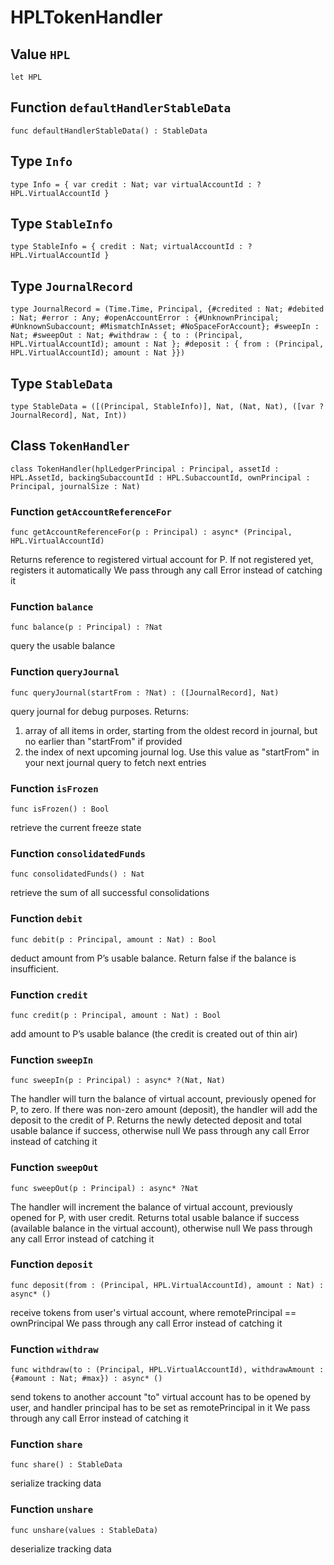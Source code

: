 # HPLTokenHandler

## Value `HPL`
``` motoko
let HPL
```


## Function `defaultHandlerStableData`
``` motoko
func defaultHandlerStableData() : StableData
```


## Type `Info`
``` motoko
type Info = { var credit : Nat; var virtualAccountId : ?HPL.VirtualAccountId }
```


## Type `StableInfo`
``` motoko
type StableInfo = { credit : Nat; virtualAccountId : ?HPL.VirtualAccountId }
```


## Type `JournalRecord`
``` motoko
type JournalRecord = (Time.Time, Principal, {#credited : Nat; #debited : Nat; #error : Any; #openAccountError : {#UnknownPrincipal; #UnknownSubaccount; #MismatchInAsset; #NoSpaceForAccount}; #sweepIn : Nat; #sweepOut : Nat; #withdraw : { to : (Principal, HPL.VirtualAccountId); amount : Nat }; #deposit : { from : (Principal, HPL.VirtualAccountId); amount : Nat }})
```


## Type `StableData`
``` motoko
type StableData = ([(Principal, StableInfo)], Nat, (Nat, Nat), ([var ?JournalRecord], Nat, Int))
```


## Class `TokenHandler`

``` motoko
class TokenHandler(hplLedgerPrincipal : Principal, assetId : HPL.AssetId, backingSubaccountId : HPL.SubaccountId, ownPrincipal : Principal, journalSize : Nat)
```


### Function `getAccountReferenceFor`
``` motoko
func getAccountReferenceFor(p : Principal) : async* (Principal, HPL.VirtualAccountId)
```

Returns reference to registered virtual account for P.
If not registered yet, registers it automatically
We pass through any call Error instead of catching it


### Function `balance`
``` motoko
func balance(p : Principal) : ?Nat
```

query the usable balance


### Function `queryJournal`
``` motoko
func queryJournal(startFrom : ?Nat) : ([JournalRecord], Nat)
```

query journal for debug purposes. Returns:
1) array of all items in order, starting from the oldest record in journal, but no earlier than "startFrom" if provided
2) the index of next upcoming journal log. Use this value as "startFrom" in your next journal query to fetch next entries


### Function `isFrozen`
``` motoko
func isFrozen() : Bool
```

retrieve the current freeze state


### Function `consolidatedFunds`
``` motoko
func consolidatedFunds() : Nat
```

retrieve the sum of all successful consolidations


### Function `debit`
``` motoko
func debit(p : Principal, amount : Nat) : Bool
```

deduct amount from P’s usable balance. Return false if the balance is insufficient.


### Function `credit`
``` motoko
func credit(p : Principal, amount : Nat) : Bool
```

 add amount to P’s usable balance (the credit is created out of thin air)


### Function `sweepIn`
``` motoko
func sweepIn(p : Principal) : async* ?(Nat, Nat)
```

The handler will turn the balance of virtual account, previously opened for P, to zero.
If there was non-zero amount (deposit), the handler will add the deposit to the credit of P.
Returns the newly detected deposit and total usable balance if success, otherwise null
We pass through any call Error instead of catching it


### Function `sweepOut`
``` motoko
func sweepOut(p : Principal) : async* ?Nat
```

The handler will increment the balance of virtual account, previously opened for P, with user credit.
Returns total usable balance if success (available balance in the virtual account), otherwise null
We pass through any call Error instead of catching it


### Function `deposit`
``` motoko
func deposit(from : (Principal, HPL.VirtualAccountId), amount : Nat) : async* ()
```

receive tokens from user's virtual account, where remotePrincipal == ownPrincipal
We pass through any call Error instead of catching it


### Function `withdraw`
``` motoko
func withdraw(to : (Principal, HPL.VirtualAccountId), withdrawAmount : {#amount : Nat; #max}) : async* ()
```

send tokens to another account
"to" virtual account has to be opened by user, and handler principal has to be set as remotePrincipal in it
We pass through any call Error instead of catching it


### Function `share`
``` motoko
func share() : StableData
```

serialize tracking data


### Function `unshare`
``` motoko
func unshare(values : StableData)
```

deserialize tracking data
